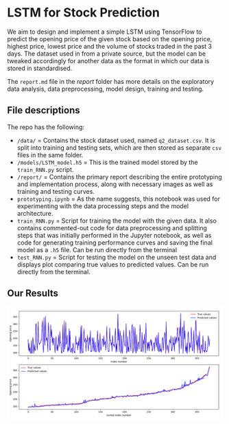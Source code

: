 # LSTM for Stock Prediction

We aim to design and implement a simple LSTM using TensorFlow to predict the opening price of the given stock based on the opening price, highest price, lowest price and the volume of stocks traded in the past 3 days. The dataset used in from a private source, but the model can be tweaked accordingly for another data as the format in which our data is stored in standardised.  

The `report.md` file in the *report* folder has more details on the exploratory data analysis, data preprocessing, model design, training and testing.

## File descriptions

The repo has the following:
- `/data/` = Contains the stock dataset used, named `q2_dataset.csv`. It is split into training and testing sets, which are then stored as separate `csv` files in the same folder.
- `/models/LSTM_model.h5` = This is the trained model stored by the `train_RNN.py` script.
- `/report/` = Contains the primary report describing the entire prototyping and implementation process, along with necessary images as well as training and testing curves.
- `prototyping.ipynb` = As the name suggests, this notebook was used for experimenting with the data processing steps and the model architecture.
- `train_RNN.py` = Script for training the model with the given data. It also contains commented-out code for data preprocessing and splitting steps that was initially performed in the Jupyter notebook, as well as code for generating training performance curves and saving the final model as a `.h5` file. Can be run directly from the terminal
- `test_RNN.py` = Script for testing the model on the unseen test data and displays plot comparing true values to predicted values. Can be run directly from the terminal.


## Our Results

<p align="center">
  <img src="report/testing plot.png" alt="Test MSE" width="700"/>
</p>